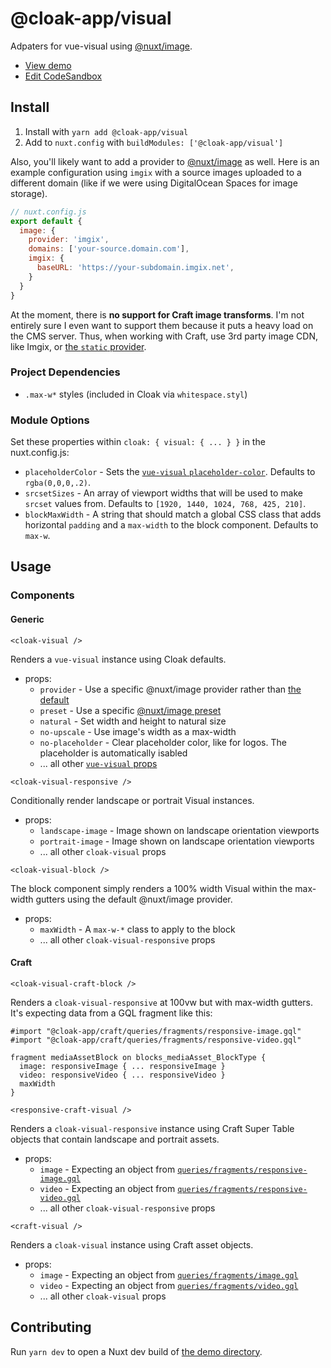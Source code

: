 # @cloak-app/visual

Adpaters for vue-visual using [@nuxt/image](https://image.nuxtjs.org).

- [View demo](https://cloak-visual.netlify.app)
- [Edit CodeSandbox](https://githubbox.com/BKWLD/cloak-visual)

## Install

1. Install with `yarn add @cloak-app/visual`
2. Add to `nuxt.config` with `buildModules: ['@cloak-app/visual']`

Also, you'll likely want to add a provider to [@nuxt/image](https://image.nuxtjs.org/api/options) as well.  Here is an example configuration using `imgix` with a source images uploaded to a different domain (like if we were using DigitalOcean Spaces for image storage).

```js
// nuxt.config.js
export default {
  image: {
    provider: 'imgix',
    domains: ['your-source.domain.com'],
    imgix: {
      baseURL: 'https://your-subdomain.imgix.net',
    }
  }
}
```

At the moment, there is **no support for Craft image transforms**. I'm not entirely sure I even want to support them because it puts a heavy load on the CMS server. Thus, when working with Craft, use 3rd party image CDN, like Imgix, or [the `static` provider](https://image.nuxtjs.org/getting-started/static).

### Project Dependencies

- `.max-w*` styles (included in Cloak via `whitespace.styl`)

### Module Options

Set these properties within `cloak: { visual: { ... } }` in the nuxt.config.js:

- `placeholderColor` - Sets the [`vue-visual` `placeholder-color`](https://github.com/BKWLD/vue-visual#loading). Defaults to `rgba(0,0,0,.2)`.
- `srcsetSizes` - An array of viewport widths that will be used to make `srcset` values from.  Defaults to `[1920, 1440, 1024, 768, 425, 210]`.
- `blockMaxWidth` - A string that should match a global CSS class that adds horizontal `padding` and a `max-width` to the block component.  Defaults to `max-w`.

## Usage

### Components

#### Generic

`<cloak-visual />`

Renders a `vue-visual` instance using Cloak defaults.

- props:
  - `provider` - Use a specific @nuxt/image provider rather than [the default](https://image.nuxtjs.org/api/options#provider)
  - `preset` - Use a specific [@nuxt/image preset](https://image.nuxtjs.org/api/options#presets)
  - `natural` - Set width and height to natural size
  - `no-upscale` - Use image's width as a max-width
  - `no-placeholder` - Clear placeholder color, like for logos.  The placeholder is automatically isabled
  - ... all other [`vue-visual` props](https://github.com/BKWLD/vue-visual)

`<cloak-visual-responsive />`

Conditionally render landscape or portrait Visual instances.

- props:
  - `landscape-image` - Image shown on landscape orientation viewports
  - `portrait-image` - Image shown on landscape orientation viewports
  - ... all other `cloak-visual` props

`<cloak-visual-block />`

The block component simply renders a 100% width Visual within the max-width gutters using the default @nuxt/image provider.

- props:
  - `maxWidth` - A `max-w-*` class to apply to the block
  - ... all other `cloak-visual-responsive` props

#### Craft

`<cloak-visual-craft-block />`

Renders a `cloak-visual-responsive` at 100vw but with max-width gutters. It's expecting data from a GQL fragment like this:

```gql
#import "@cloak-app/craft/queries/fragments/responsive-image.gql"
#import "@cloak-app/craft/queries/fragments/responsive-video.gql"

fragment mediaAssetBlock on blocks_mediaAsset_BlockType {
  image: responsiveImage { ... responsiveImage }
  video: responsiveVideo { ... responsiveVideo }
  maxWidth
}
```

`<responsive-craft-visual />`

Renders a `cloak-visual-responsive` instance using Craft Super Table objects that contain landscape and portrait assets.

- props:
  - `image` - Expecting an object from [`queries/fragments/responsive-image.gql`](./queries/fragments/responsive-image.gql)
  - `video` - Expecting an object from [`queries/fragments/responsive-video.gql`](./queries/fragments/responsive-video.gql)
  - ... all other `cloak-visual-responsive` props

`<craft-visual />`

Renders a `cloak-visual` instance using Craft asset objects.

- props:
  - `image` - Expecting an object from [`queries/fragments/image.gql`](./queries/fragments/image.gql)
  - `video` - Expecting an object from [`queries/fragments/video.gql`](./queries/fragments/video.gql)
  - ... all other `cloak-visual` props


## Contributing

Run `yarn dev` to open a Nuxt dev build of [the demo directory](./demo).

